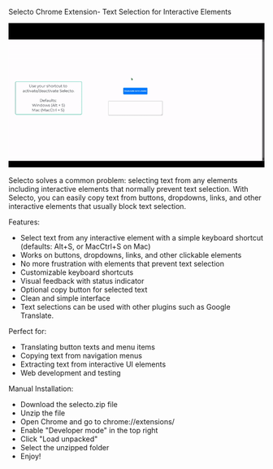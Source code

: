 Selecto Chrome Extension- Text Selection for Interactive Elements

![Selecto Usage Demo](assets/usage-gif.gif)

Selecto solves a common problem: selecting text from any elements including interactive elements that normally prevent text selection. With Selecto, you can easily copy text from buttons, dropdowns, links, and other interactive elements that usually block text selection.

Features:
- Select text from any interactive element with a simple keyboard shortcut (defaults: Alt+S, or MacCtrl+S on Mac)
- Works on buttons, dropdowns, links, and other clickable elements
- No more frustration with elements that prevent text selection
- Customizable keyboard shortcuts
- Visual feedback with status indicator
- Optional copy button for selected text
- Clean and simple interface
- Text selections can be used with other plugins such as Google Translate.

Perfect for:
- Translating button texts and menu items
- Copying text from navigation menus
- Extracting text from interactive UI elements
- Web development and testing

Manual Installation:
- Download the selecto.zip file
- Unzip the file
- Open Chrome and go to chrome://extensions/
- Enable "Developer mode" in the top right
- Click "Load unpacked"
- Select the unzipped folder
- Enjoy!
